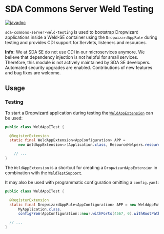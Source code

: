 # SDA Commons Server Weld Testing

[![javadoc](https://javadoc.io/badge2/org.sdase.commons/sda-commons-server-weld-testing/javadoc.svg)](https://javadoc.io/doc/org.sdase.commons/sda-commons-server-weld-testing)

`sda-commons-server-weld-testing` is used to bootstrap Dropwizard applications inside a Weld-SE container using the
`DropwizardAppRule` during testing and provides CDI support for Servlets, listeners and resources.

**Info:**
We at SDA SE do not use CDI in our microservices anymore.
We believe that dependency injection is not helpful for small services.
Therefore, this module is not actively maintained by SDA SE developers.
Automated security upgrades are enabled.
Contributions of new features and bug fixes are welcome.

## Usage

### Testing

To start a Dropwizard application during testing the [`WeldAppExtension`](./src/main/java/org/sdase/commons/server/weld/testing/WeldAppExtension.java) can be used:

```java
public class WeldAppITest {

  @RegisterExtension
  static final WeldAppExtension<AppConfiguration> APP =
      new WeldAppExtension<>(Application.class, ResourceHelpers.resourceFilePath("config.yml"));

    // ...
} 
```
 
The `WeldAppExtension` is a shortcut for creating a `DropwizardAppExtension` in combination with the
[`WeldTestSupport`](./src/main/java/org/sdase/commons/server/weld/testing/WeldTestSupport.java).

It may also be used with programmatic configuration omitting a `config.yaml`:

```java
public class WeldAppITest {

  @RegisterExtension
  static final DropwizardAppRule<AppConfiguration> APP = new WeldAppExtension<>(
      MyApplication.class,
      configFrom(AppConfiguration::new).withPorts(4567, 0).withRootPath("/api/*").build());

  // ...
}
```
